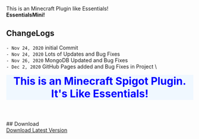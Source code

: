 This is an Minecraft Plugin like Essentials!\
**EssentialsMini!**

## ChangeLogs

`- Nov 24, 2020` initial Commit \
`- Nov 24, 2020` Lots of Updates and Bug Fixes \
`- Nov 26, 2020` MongoDB Updated and Bug Fixes \
`- Dec 2, 2020` GitHub Pages added and Bug Fixes in Project \
<!DOCTYPE html>
<html>
<head>
    <style>
        h1 {
            color: blue;
            background-color: aliceblue;
            margin: auto;
        }
    </style>
</head>
<header>
    <h1>This is an Minecraft Spigot Plugin. It's Like Essentials!</h1>
</header>
<body>
    ## Download
    <div class="download">
        <a href="downloads\EssentialsMini.jar" download>Download Latest Version</a>
    </div>
</body>
</html>

